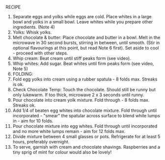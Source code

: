 RECIPE

1. Separate eggs and yolks while eggs are cold. Place whites in a large bowl and yolks in a small bowl. Leave whites while you prepare other ingredients. (Note 4)
2. Yolks: Whisk yolks.
3. Melt chocolate & butter: Place chocolate and butter in a bowl. Melt in the microwave in 30 second bursts, stirring in between, until smooth. (Stir in optional flavourings at this point, but read Note 6 first). Set aside to cool - proceed with other steps.
4. Whip cream: Beat cream until stiff peaks form (see video).
5. Whip whites: Add sugar. Beat whites until firm peaks form (see video, Note 5)
6. FOLDING:
7. Fold egg yolks into cream using a rubber spatula - 8 folds max. Streaks is ok.
8. Check Chocolate Temp: Touch the chocolate. Should still be runny but only lukewarm. If too thick, microwave 2 x 3 seconds until runny.
9. Pour chocolate into cream yolk mixture. Fold through - 8 folds max. Streaks ok.
10. Add 1/4 of beaten egg whites into chocolate mixture. Fold through until incorporated - "smear" the spatular across surface to blend white lumps in - aim for 10 folds. 
11. Pour chocolate mixture into egg whites. Fold through until incorporated and no more white lumps remain - aim for 12 folds max.
12. Divide mixture between 4 small glasses or pots. Refrigerate for at least 5 hours, preferably overnight.
13. To serve, garnish with cream and chocolate shavings. Raspberries and a tiny sprig of mint for colour would also be lovely!